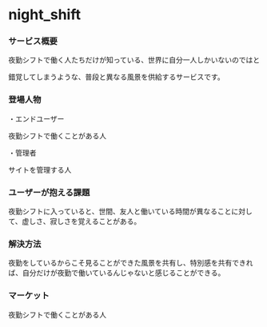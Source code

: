 # night_shift

<h3>サービス概要</h3>  
夜勤シフトで働く人たちだけが知っている、世界に自分一人しかいないのではと

錯覚してしまうような、普段と異なる風景を供給するサービスです。

<h3>登場人物</h3>  
・エンドユーザー

  夜勤シフトで働くことがある人

・管理者

  サイトを管理する人

<h3>ユーザーが抱える課題</h3>  
夜勤シフトに入っていると、世間、友人と働いている時間が異なることに対して、虚しさ、寂しさを覚えることがある。

<h3>解決方法</h3>
夜勤をしているからこそ見ることができた風景を共有し、特別感を共有できれば、自分だけが夜勤で働いているんじゃないと感じることができる。

<h3>マーケット</h3>
夜勤シフトで働くことがある人